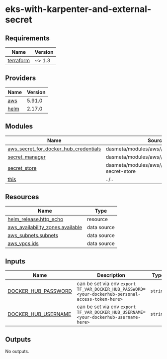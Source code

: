 # eks-with-karpenter-and-external-secret

<!-- BEGINNING OF PRE-COMMIT-TERRAFORM DOCS HOOK -->
## Requirements

| Name | Version |
|------|---------|
| <a name="requirement_terraform"></a> [terraform](#requirement\_terraform) | ~> 1.3 |

## Providers

| Name | Version |
|------|---------|
| <a name="provider_aws"></a> [aws](#provider\_aws) | 5.91.0 |
| <a name="provider_helm"></a> [helm](#provider\_helm) | 2.17.0 |

## Modules

| Name | Source | Version |
|------|--------|---------|
| <a name="module_aws_secret_for_docker_hub_credentials"></a> [aws\_secret\_for\_docker\_hub\_credentials](#module\_aws\_secret\_for\_docker\_hub\_credentials) | dasmeta/modules/aws//modules/secret | 2.6.2 |
| <a name="module_secret_manager"></a> [secret\_manager](#module\_secret\_manager) | dasmeta/modules/aws//modules/secret | 2.6.2 |
| <a name="module_secret_store"></a> [secret\_store](#module\_secret\_store) | dasmeta/modules/aws//modules/external-secret-store | 2.18.1 |
| <a name="module_this"></a> [this](#module\_this) | ../.. | n/a |

## Resources

| Name | Type |
|------|------|
| [helm_release.http_echo](https://registry.terraform.io/providers/hashicorp/helm/latest/docs/resources/release) | resource |
| [aws_availability_zones.available](https://registry.terraform.io/providers/hashicorp/aws/latest/docs/data-sources/availability_zones) | data source |
| [aws_subnets.subnets](https://registry.terraform.io/providers/hashicorp/aws/latest/docs/data-sources/subnets) | data source |
| [aws_vpcs.ids](https://registry.terraform.io/providers/hashicorp/aws/latest/docs/data-sources/vpcs) | data source |

## Inputs

| Name | Description | Type | Default | Required |
|------|-------------|------|---------|:--------:|
| <a name="input_DOCKER_HUB_PASSWORD"></a> [DOCKER\_HUB\_PASSWORD](#input\_DOCKER\_HUB\_PASSWORD) | can be set via env `export TF_VAR_DOCKER_HUB_PASSWORD=<your-dockerhub-personal-access-token-here>` | `string` | n/a | yes |
| <a name="input_DOCKER_HUB_USERNAME"></a> [DOCKER\_HUB\_USERNAME](#input\_DOCKER\_HUB\_USERNAME) | can be set via env `export TF_VAR_DOCKER_HUB_USERNAME=<your-dockerhub-username-here>` | `string` | n/a | yes |

## Outputs

No outputs.
<!-- END OF PRE-COMMIT-TERRAFORM DOCS HOOK -->
